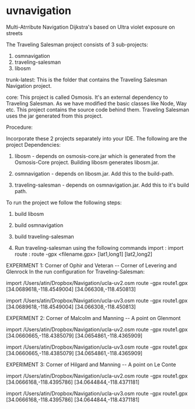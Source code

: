 uvnavigation
============

Multi-Atrribute Navigation Dijkstra's based on Ultra violet exposure on streets

The Traveling Salesman project consists of 3 sub-projects:
1. osmnavigation
2. traveling-salesman
3. libosm

trunk-latest: 
This is the folder that contains the Traveling Salesman Navigation project.

core:
This project is called Osmosis. It's an external dependency to Traveling Salesman. As we have modified the basic classes like Node, Way etc. This project contains the source code behind them. Traveling Salesman uses the jar generated from this project.

Procedure:

Incorporate these 2 projects separately into your IDE.
The following are the project Dependencies:

1. libosm - depends on osmosis-core.jar which is generated from the Osmosis-Core project. Building libosm generates libosm.jar.

2. osmnavigation - depends on libosm.jar. Add this to the build-path.

3. traveling-salesman - depends on osmnavigation.jar. Add this to it's build path.

To run the project we follow the following steps:
1. build libosm
2. build osmnavigation
3. build traveling-salesman

4. Run traveling-salesman using the following commands
import : import <path to the OSM file>
route : route -gpx <filename.gpx> [lat1,long1] [lat2,long2]



EXPERIMENT 1:
Corner of Ophir and Veteran -- Corner of Levering and Glenrock
In the run configuration for Traveling-Salesman:

import /Users/atin/Dropbox/Navigation/ucla-uv2.osm
route -gpx route1.gpx [34.0689618,-118.4549004] [34.066308,-118.450813]

import /Users/atin/Dropbox/Navigation/ucla-uv3.osm
route -gpx route1.gpx [34.0689618,-118.4549004] [34.066308,-118.450813]


EXPERIMENT 2:
Corner of Malcolm and Manning -- A point on Glenmont

import /Users/atin/Dropbox/Navigation/ucla-uv2.osm
route -gpx route1.gpx [34.0660665,-118.4385079] [34.0654861,-118.4365909]

import /Users/atin/Dropbox/Navigation/ucla-uv3.osm
route -gpx route1.gpx [34.0660665,-118.4385079] [34.0654861,-118.4365909]


EXPERIMENT 3:
Corner of Hilgard and Manning -- A point on Le Conte

import /Users/atin/Dropbox/Navigation/ucla-uv2.osm
route -gpx route1.gpx [34.0666168,-118.4395786] [34.0644844,-118.4371181]

import /Users/atin/Dropbox/Navigation/ucla-uv3.osm
route -gpx route1.gpx [34.0666168,-118.4395786] [34.0644844,-118.4371181]

